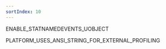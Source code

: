 ```yaml
---
sortIndex: 10
---
```


ENABLE_STATNAMEDEVENTS_UOBJECT

PLATFORM_USES_ANSI_STRING_FOR_EXTERNAL_PROFILING
